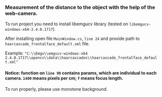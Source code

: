 ### Measurement of the distance to the object with the help of the web-camera.

To run project you need to install libemgucv library (tested on `libemgucv-windows-x64-2.4.0.1717`).

After installing open file `MainWindow.cs`, `line 24` and provide path to  `haarcascade_frontalface_default.xml` file.

Example:
    `"C:\\Emgu\\emgucv-windows-x64 2.4.0.1717\\opencv\\data\\haarcascades\\haarcascade_frontalface_default.xml"`
    
#### Notice: function on `line 90` contains params, which are individual to each camera. `1400` means pixels per cm; `f` means focus length.

To run properly, please use monotone background.
